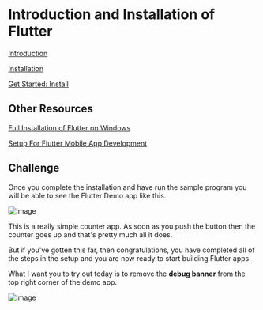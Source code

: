 # Introduction and Installation of Flutter


[Introduction](https://www.youtube.com/watch?v=S3PkT_REi1c) 

[Installation](https://www.youtube.com/watch?v=ZN5-54etZec)

[Get Started: Install](https://flutter.dev/docs/get-started/install)

## Other Resources

[Full Installation of Flutter on Windows](https://www.youtube.com/watch?v=fDnqXmLSqtg)

[Setup For Flutter Mobile App Development](https://www.youtube.com/watch?v=ly0hAtV7EBg)

## Challenge

Once you complete the installation and have run the sample program you will be able to see the Flutter Demo app like this.

![image](https://user-images.githubusercontent.com/49060283/113669938-15ebb700-96d2-11eb-8449-b9f30adb2f5e.png)


This is a really simple counter app. As soon as you push the button then the counter goes up and that's pretty much all it does.

But if you've gotten this far, then congratulations, you have completed all of the steps in the setup and you are now ready to start building Flutter apps.

What I want you to try out today is to remove the **debug banner** from the top right corner of the demo app.

![image](https://user-images.githubusercontent.com/49060283/113669966-1f751f00-96d2-11eb-966e-4997fbfc6d37.png)




